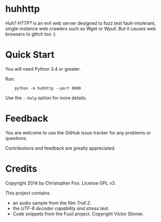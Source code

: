 huhhttp
=======

_Huh? HTTP?_ is an evil web server designed to fuzz test fault-intolerant, single-instance web crawlers such as Wget or Wpull. But it causes web browsers to glitch too :).


Quick Start
===========

You will need Python 3.4 or greater.

Run:

        python -m huhhttp --port 8080

Use the `--help` option for more details.


Feedback
========

You are welcome to use the GitHub issue tracker for any problems or questions.

Contributions and feedback are greatly appreciated. 


Credits
=======

Copyright 2014 by Christopher Foo. License GPL v3.

This project contains

* an audio sample from the film _Troll 2_.
* the _UTF-8 decoder capability and stress test_.
* Code snippets from the Fusil project. Copyright Victor Stinner.
